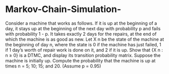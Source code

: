# Markov-Chain-Simulation-

Consider a machine that works as follows. If it is up at the beginning of a day, it stays up at the
beginning of the next day with probability p and fails with probability 1 - p. It takes exactly 2
days for the repairs, at the end of which the machine is as good as new. Let X n be the state of the
machine at the beginning of day n, where the state is 0 if the machine has just failed, 1 if 1 day’s
worth of repair work is done on it, and 2 if it is up. Show that {X n : n ≥ 0} is a DTMC, and
display its transition probability matrix. Suppose the machine is initially up. Compute the
probability that the machine is up at times n = 5; 10; 15; and 20. (Assume p = 0.95)
